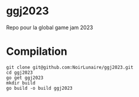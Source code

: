 # ggj2023
Repo pour la global game jam 2023

# Compilation
```
git clone git@github.com:NoirLunaire/ggj2023.git
cd ggj2023
go get ggj2023
mkdir build
go build -o build ggj2023
```
